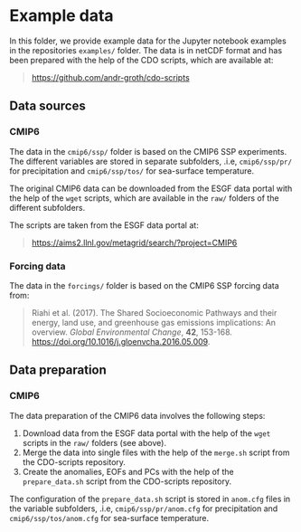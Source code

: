 # Example data

In this folder, we provide example data for the Jupyter notebook examples in the repositories `examples/` folder. The data is in netCDF format and has been prepared with the help of the CDO scripts, which are available at:

> https://github.com/andr-groth/cdo-scripts

## Data sources

### CMIP6

The data in the `cmip6/ssp/` folder is based on the CMIP6 SSP experiments. The different variables are stored in separate subfolders, .i.e, `cmip6/ssp/pr/` for precipitation and `cmip6/ssp/tos/` for sea-surface temperature.

The original CMIP6 data can be downloaded from the ESGF data portal with the help of the `wget` scripts, which are available in the `raw/` folders of the different subfolders.

The scripts are taken from the ESGF data portal at:

> https://aims2.llnl.gov/metagrid/search/?project=CMIP6

### Forcing data

The data in the `forcings/` folder is based on the CMIP6 SSP forcing data from:

> Riahi et al. (2017). The Shared Socioeconomic Pathways and their energy, land use, and greenhouse gas emissions implications: An overview. _Global Environmental Change_, __42__, 153-168. https://doi.org/10.1016/j.gloenvcha.2016.05.009.

## Data preparation

### CMIP6

The data preparation of the CMIP6 data involves the following steps:

1. Download data from the ESGF data portal with the help of the `wget` scripts in the `raw/` folders (see above).
2. Merge the data into single files with the help of the `merge.sh` script from the CDO-scripts repository.
3. Create the anomalies, EOFs and PCs with the help of the `prepare_data.sh` script from the CDO-scripts repository.

The configuration of the `prepare_data.sh` script is stored in `anom.cfg` files in the variable subfolders, .i.e, `cmip6/ssp/pr/anom.cfg` for precipitation and `cmip6/ssp/tos/anom.cfg` for sea-surface temperature.
